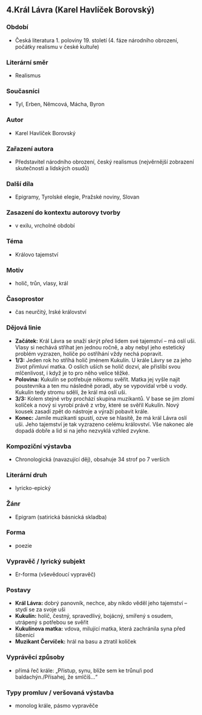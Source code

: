 ## 4.Král Lávra (Karel Havlíček Borovský)

### Období
- Česká literatura 1. poloviny 19. století (4. fáze národního obrození, počátky realismu v české kultuře)

### Literární směr
- Realismus

### Současníci
- Tyl, Erben, Němcová, Mácha, Byron

### Autor
- Karel Havlíček Borovský

### Zařazení autora
- Představitel národního obrození, český realismus (nejvěrnější zobrazení skutečnosti a lidských osudů)

### Další díla
- Epigramy, Tyrolské elegie, Pražské noviny, Slovan

### Zasazení do kontextu autorovy tvorby
- v exilu, vrcholné období

### Téma
- Královo tajemství

### Motiv
- holič, trůn, vlasy, král

### Časoprostor
- čas neurčitý, Irské království

### Dějová linie
- **Začátek:** Král Lávra se snaží skrýt před lidem své tajemství – má oslí uši. Vlasy si nechává stříhat jen jednou ročně, a aby nebyl jeho estetický problém vyzrazen, holiče po ostříhání vždy nechá popravit.
- **1/3:**  Jeden rok ho stříhá holič jménem Kukulín. U krále Lávry se za jeho život přimluví matka. O oslích uších se holič dozví, ale přislíbí svou mlčenlivost, i když je to pro něho velice těžké.
- **Polovina:** Kukulín se potřebuje někomu svěřit. Matka jej vyšle najít poustevníka a ten mu následně poradí, aby se vypovídal vrbě u vody. Kukulín tedy stromu sdělí, že král má oslí uši.
- **3/3:** Kolem stejné vrby prochází skupina muzikantů. V base se jim zlomí kolíček a nový si vyrobí právě z vrby, které se svěřil Kukulín. Nový kousek zasadí zpět do nástroje a výraží pobavit krále.
- **Konec:** Jamile muzikanti spustí, ozve se hlasitě, že má král Lávra oslí uši. Jeho tajemství je tak vyzrazeno celému království. Vše nakonec ale dopadá dobře a lid si na jeho nezvyklá vzhled zvykne.

### Kompoziční výstavba
- Chronologická (navazující děj), obsahuje 34 strof po 7 verších

### Literární druh
- lyricko-epický

### Žánr
- Epigram (satirická básnická skladba)

### Forma
- poezie

### Vypravěč / lyrický subjekt
- Er-forma (vševědoucí vypravěč)

### Postavy
- **Král Lávra:** dobrý panovník, nechce, aby nikdo věděl jeho tajemství – stydí se za svoje uši
- **Kukulín:** holič, čestný, spravedlivý, bojácný, smířený s osudem, utrápený s potřebou se svěřit
- **Kukulínova matka:** vdova, milující matka, která zachránila syna před šibenicí
- **Muzikant Červíček:** hrál na basu a ztratil kolíček

### Vyprávěcí způsoby
- přímá řeč krále: „Přistup, synu, blíže sem ke trůnu/i pod baldachýn./Přísahej, že smlčíš...“

### Typy promluv / veršovaná výstavba
- monolog krále, pásmo vypravěče
